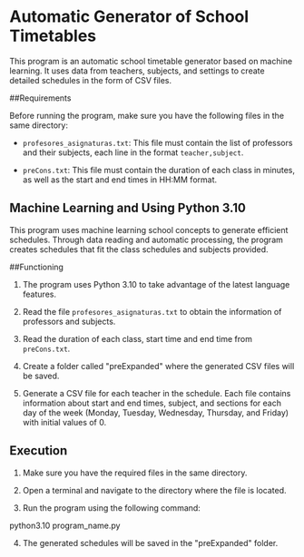 # Automatic Generator of School Timetables

This program is an automatic school timetable generator based on machine learning. It uses data from teachers, subjects, and settings to create detailed schedules in the form of CSV files.

##Requirements

Before running the program, make sure you have the following files in the same directory:

- `profesores_asignaturas.txt`: This file must contain the list of professors and their subjects, each line in the format `teacher,subject`.

- `preCons.txt`: This file must contain the duration of each class in minutes, as well as the start and end times in HH:MM format.

## Machine Learning and Using Python 3.10

This program uses machine learning school concepts to generate efficient schedules. Through data reading and automatic processing, the program creates schedules that fit the class schedules and subjects provided.

##Functioning

1. The program uses Python 3.10 to take advantage of the latest language features.

2. Read the file `profesores_asignaturas.txt` to obtain the information of professors and subjects.

3. Read the duration of each class, start time and end time from `preCons.txt`.

4. Create a folder called "preExpanded" where the generated CSV files will be saved.

5. Generate a CSV file for each teacher in the schedule. Each file contains information about start and end times, subject, and sections for each day of the week (Monday, Tuesday, Wednesday, Thursday, and Friday) with initial values ​​of 0.

## Execution

1. Make sure you have the required files in the same directory.

2. Open a terminal and navigate to the directory where the file is located.

3. Run the program using the following command:

python3.10 program_name.py


4. The generated schedules will be saved in the "preExpanded" folder.
